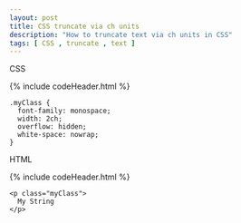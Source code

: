 ```yaml
---
layout: post
title: CSS truncate via ch units 
description: "How to truncate text via ch units in CSS"
tags: [ CSS , truncate , text ]
---
```


CSS

{% include codeHeader.html %}
```
.myClass {
  font-family: monospace;
  width: 2ch;
  overflow: hidden;
  white-space: nowrap;
}
```

HTML

{% include codeHeader.html %}
```
<p class="myClass">
  My String
</p>
```